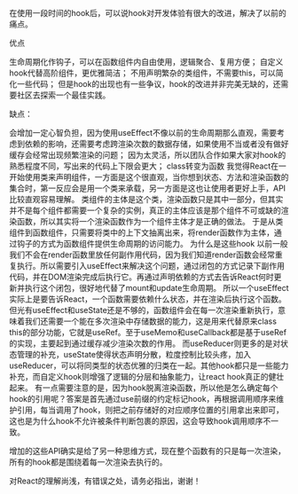 在使用一段时间的hook后，可以说hook对开发体验有很大的改进，解决了以前的痛点。

优点

生命周期化作钩子，可以在函数组件内自由使用，逻辑聚合、复用方便；
自定义hook代替高阶组件，更优雅简洁；
不用声明繁杂的类组件，不需要this，可以简化一些代码；
但是hook的出现也有一些争议，hook的改进并非完美无缺的，还需要社区去探索一个最佳实践。

缺点：

会增加一定心智负担，因为使用useEffect不像以前的生命周期那么直观，需要考虑到依赖的影响，还需要考虑跨渲染次数的数据存储，如果使用不当或者没有做好缓存会经常出现频繁渲染的问题；
因为太灵活，所以团队合作如果大家对hook的熟悉程度不同，写出来的代码上下限会更大；
class转变为函数
我觉得React在一开始使用类来声明组件，一方面是这个很直观，当你想到状态、方法和渲染函数的集合时，第一反应会是用一个类来承载，另一方面是这也让使用者更好上手，API比较直观容易理解。
类组件的主体是这个类，渲染函数只是其中一部分，但其实并不是每个组件都需要一个复杂的实例，真正的主体应该是那个组件不可或缺的渲染函数，所以其实将一个渲染函数作为一个组件主体才是正确的做法。
于是从类组件到函数组件，只需要将类中的上下文抽离出来，将render函数作为主体，通过钩子的方式为函数组件提供生命周期的访问能力。
为什么是这些hook
以前一般我们不会在render函数里放任何副作用代码，因为我们知道render函数会经常重复执行。所以需要引入useEffect来解决这个问题，通过闭包的方式记录下副作用代码，并在DOM渲染完成后执行它。再通过声明依赖的方式去告诉React何时更新并执行这个闭包，很好地代替了mount和update生命周期。
所以一个useEffect实际上是要告诉React，一个函数需要依赖什么状态，并在渲染后执行这个函数。
但光有useEffect和useState还是不够的，函数组件会在每一次渲染重新执行，意味着我们还需要一个能在多次渲染中存储数据的能力，这是用来代替原来class this的部分功能，它就是useRef。至于useMemo和useCallback都是基于useRef的实现，主要起到通过缓存减少渲染次数的作用。
而useReducer则更多的是对状态管理的补充，useState使得状态声明分散，粒度控制比较头疼，加入useReducer，可以将同类型的状态优雅的归类在一起。其他hook都只是一些能力补充，而自定义hook则增强了逻辑的分层和抽象能力，让react hook真正的健壮起来。
有一点需要注意的是，因为hook脱离渲染函数，所以他是怎么确定每个hook的引用呢？答案是首先通过use前缀的约定标记hook，再根据调用顺序来维护引用，每当调用了hook，则把之前存储好的对应顺序位置的引用拿出来即可，这也是为什么hook不允许被条件判断包裹的原因，这会导致hook调用顺序不一致。


增加的这些API确实是给了另一种思维方式，现在整个函数有的只是每一次渲染，所有的hook都是围绕着每一次渲染去执行的。

对React的理解尚浅，有错误之处，请务必指出，谢谢！
